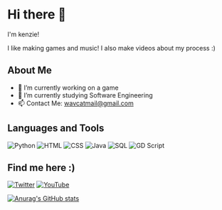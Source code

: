 # Hi there 👋

I'm kenzie!

I like making games and music! I also make videos about my process :)

## About Me

- 🔭 I’m currently working on a game
- 🌱 I’m currently studying Software Engineering
- 📫 Contact Me: wavcatmail@gmail.com

## Languages and Tools
![Python](https://img.shields.io/badge/-Python-3776AB?style=flat-square&logo=python&logoColor=white)
![HTML](https://img.shields.io/badge/-HTML-E34F26?style=flat-square&logo=html5&logoColor=white)
![CSS](https://img.shields.io/badge/-CSS-1572B6?style=flat-square&logo=css3&logoColor=white)
![Java](https://img.shields.io/badge/-Java-007396?style=flat-square&logo=java&logoColor=white)
![SQL](https://img.shields.io/badge/-SQL-4479A1?style=flat-square&logo=postgresql&logoColor=white)
![GD Script](https://img.shields.io/badge/-GD_Script-478CBF?style=flat-square&logo=godot-engine&logoColor=white)

## Find me here :)

[![Twitter](https://img.shields.io/badge/-Twitter-1DA1F2?style=flat-square&logo=twitter&logoColor=white)](https://x.com/wavcatt)
[![YouTube](https://img.shields.io/badge/-YouTube-FF0000?style=flat-square&logo=youtube&logoColor=white)](https://www.youtube.com/channel/UC2M08o1W4S7rtFP1Zc-jFXw)


[![Anurag's GitHub stats](https://github-readme-stats.vercel.app/api?wavcat=anuraghazra)](https://github.com/anuraghazra/github-readme-stats)


